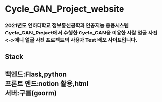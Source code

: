 # Cycle_GAN_Project_website

<h3>2021년도 인하대학교 정보통신공학과 인공지능 응용시스템 Cycle_GAN_Project에서 수행한 Cycle_GAN을 이용한 사람 얼굴 사진 <->애니 얼굴 사진 프로젝트의 사용자 Test 배포 사이트입니다.</h3>

<h2>Stack<h2>
백엔드:Flask,python<br>
프론트 엔드:notion 활용,html<br>
서버:구름(goorm)
